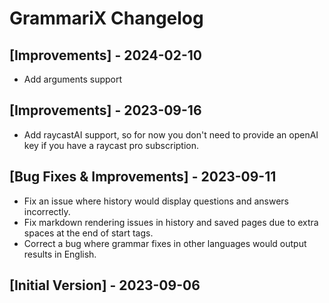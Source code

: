 # GrammariX Changelog

## [Improvements] - 2024-02-10

- Add arguments support

## [Improvements] - 2023-09-16

- Add raycastAI support, so for now you don't need to provide an openAI key if you have a raycast pro subscription.

## [Bug Fixes & Improvements] - 2023-09-11

- Fix an issue where history would display questions and answers incorrectly.
- Fix markdown rendering issues in history and saved pages due to extra spaces at the end of start tags.
- Correct a bug where grammar fixes in other languages would output results in English.

## [Initial Version] - 2023-09-06
